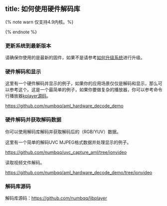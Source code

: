 title: 如何使用硬件解码库
---
{% note warn 仅支持4.9内核。%}

{% endnote %}

### 更新系统到最新版本

请确保你使用的是最新的固件，如果不是请参考[如何升级系统](/zh-cn/vim1/HowToUpgradeTheSystem.html)进行升级。

### 硬件解码和显示

这里有一个硬件解码并显示的例子，如果你的应用场景仅仅是解码和显示，那么可以参考这个。这是一个最简单的例子，如果你要做复杂的播放器，你可以参考命令行播放器[kplayer源码](https://github.com/numbqq/libplayer)。

https://github.com/numbqq/aml_hardware_decode_demo

### 硬件解码并获取解码数据

你可以使用解码库解码并获取解码后的（RGB/YUV）数据。

这里有一个简单的解码UVC MJPEG格式数据并处理显示的例子。

https://github.com/numbqq/uvc_capture_aml/tree/ionvideo

读取视频文件解码。

https://github.com/numbqq/aml_hardware_decode_demo/tree/ionvideo

### 解码库源码

解码库源码：https://github.com/numbqq/libplayer
